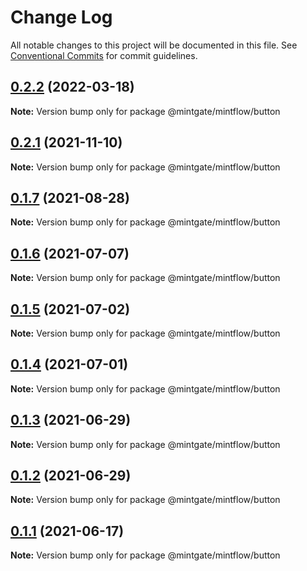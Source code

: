 # Change Log

All notable changes to this project will be documented in this file.
See [Conventional Commits](https://conventionalcommits.org) for commit guidelines.

## [0.2.2](https://github.com/vechai/mintflow/compare/@mintgate/mintflow/button@0.2.1...@mintgate/mintflow/button@0.2.2) (2022-03-18)

**Note:** Version bump only for package @mintgate/mintflow/button





## [0.2.1](https://github.com/vechai/mintflow/compare/@mintgate/mintflow/button@0.1.7...@mintgate/mintflow/button@0.2.1) (2021-11-10)

**Note:** Version bump only for package @mintgate/mintflow/button





## [0.1.7](https://github.com/vechai/mintflow/compare/@mintgate/mintflow/button@0.1.6...@mintgate/mintflow/button@0.1.7) (2021-08-28)

**Note:** Version bump only for package @mintgate/mintflow/button





## [0.1.6](https://github.com/vechai/mintflow/compare/@mintgate/mintflow/button@0.1.5...@mintgate/mintflow/button@0.1.6) (2021-07-07)

**Note:** Version bump only for package @mintgate/mintflow/button





## [0.1.5](https://github.com/vechai/mintflow/compare/@mintgate/mintflow/button@0.1.4...@mintgate/mintflow/button@0.1.5) (2021-07-02)

**Note:** Version bump only for package @mintgate/mintflow/button





## [0.1.4](https://github.com/vechai/mintflow/compare/@mintgate/mintflow/button@0.1.3...@mintgate/mintflow/button@0.1.4) (2021-07-01)

**Note:** Version bump only for package @mintgate/mintflow/button





## [0.1.3](https://github.com/vechai/mintflow/compare/@mintgate/mintflow/button@0.1.2...@mintgate/mintflow/button@0.1.3) (2021-06-29)

**Note:** Version bump only for package @mintgate/mintflow/button





## [0.1.2](https://github.com/vechai/mintflow/compare/@mintgate/mintflow/button@0.1.1...@mintgate/mintflow/button@0.1.2) (2021-06-29)

**Note:** Version bump only for package @mintgate/mintflow/button





## [0.1.1](https://github.com/vechai/mintflow/compare/@mintgate/mintflow/button@0.1.0...@mintgate/mintflow/button@0.1.1) (2021-06-17)

**Note:** Version bump only for package @mintgate/mintflow/button
